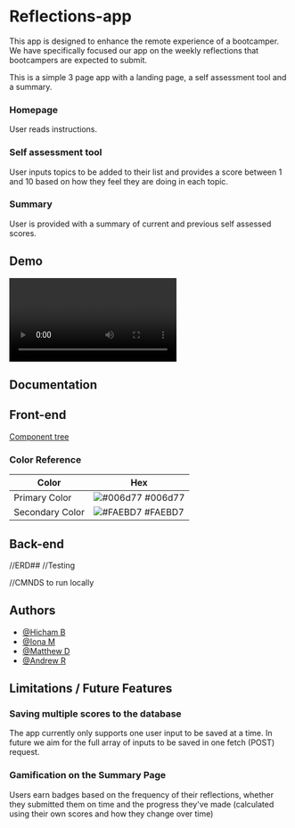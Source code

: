 # Reflections-app

This app is designed to enhance the remote experience of a bootcamper. We have specifically focused our app on the weekly reflections that bootcampers are expected to submit.

This is a simple 3 page app with a landing page, a self assessment tool and a summary.

### Homepage 
User reads instructions.

### Self assessment tool

User inputs topics to be added to their list and provides a score between 1 and 10 based on how they feel they are doing in each topic.

### Summary
User is provided with a summary of current and previous self assessed scores. 

## Demo 

![Demo GIF:](reflectifyDemo.mov)


## Documentation 

## Front-end

[Component tree](https://github.com/SchoolOfCode/bc13_w9_project-frontend-object-mutate-ninja-turtles-front/tree/main/reflections-project/Images
)


### Color Reference

| Color             | Hex                                                                |
| ----------------- | ------------------------------------------------------------------ |
| Primary Color | ![#006d77](https://via.placeholder.com/10/006d77?text=+) #006d77 |
| Secondary Color | ![#FAEBD7](https://via.placeholder.com/10/FAEBD7?text=+) #FAEBD7 |


## Back-end

//ERD## 
//Testing

//CMNDS to run locally

## Authors

- [@Hicham B](https://www.github.com/HBE17)
- [@Iona M](https://www.github.com/ionajosephine)
- [@Matthew D](https://www.github.com/matt190589)
- [@Andrew R](https://www.github.com/AndyRoo0)

## Limitations / Future Features

### Saving multiple scores to the database
The app currently only supports one user input to be saved at a time. In future we aim for the full array of inputs to be saved in one fetch (POST) request.

### Gamification on the Summary Page
Users earn badges based on the frequency of their reflections, whether they submitted them on time and the progress they've made (calculated using their own scores and how they change over time)


